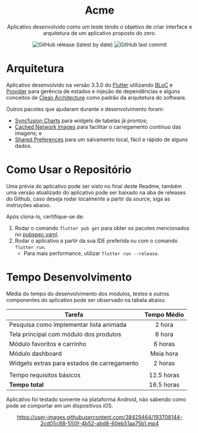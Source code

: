 <h1 align="center">Acme</h1>

<div align="center">

Aplicativo desenvolvido como um teste tendo o objetivo de criar interface e arquitetura de um aplicativo proposto do zero.

![GitHub release (latest by date)](https://img.shields.io/github/v/release/schuberty/Jera-Muvver)
![GitHub last commit](https://img.shields.io/github/last-commit/schuberty/Jera-Muvver?color=yellow)

</div>

# Arquitetura

Aplicativo desenvolvido na versão 3.3.0 do [Flutter](https://flutter.dev) utilizando [BLoC](https://pub.dev/packages/flutter_bloc) e [Provider](https://pub.dev/packages/provider) para gerência de estados e injeção de dependências e  alguns conceitos de [Clean Architecture](https://blog.cleancoder.com/uncle-bob/2012/08/13/the-clean-architecture.html) como padrão da arquitetura do software.

Outros pacotes que ajudaram durante o desenvolvimento foram:

- [Syncfusion Charts](https://pub.dev/packages/syncfusion_flutter_charts) para widgets de tabelas já prontos;
- [Cached Network Images](https://pub.dev/packages/cached_network_image) para facilitar o carregamento contínuo das imagens; e
- [Shared Preferences](https://pub.dev/packages/shared_preferences) para um salvamento local, fácil e rápido de alguns dados.

# Como Usar o Repositório

Uma prévia do aplicativo pode ser visto no final deste Readme, também uma versão atualizado do aplicativo pode ser baixado na aba de releases do Github, caso deseja rodar localmente a partir da source, siga as instruções abaixo.

Após clona-lo, certifique-se de:

1. Rodar o comando `flutter pub get` para obter os pacotes mencionados no [pubspec.yaml](./pubspec.yaml).
2. Rodar o aplicativo a partir da sua IDE preferida ou com o comando `flutter run`.
   - Para mais performance, utilizar `flutter run --release`.

# Tempo Desenvolvimento

Média do tempo do desenvolvimento dos módulos, testes e outros componentes do aplicativo pode ser observado na tabela abaixo.

| Tarefa                                          | Tempo Médio |
| ----------------------------------------------- | :---------: |
| Pesquisa como implementar lista animada         |   2 hora    |
| Tela principal com módulo dos produtos          |   6 hora    |
| Módulo favoritos e carrinho                     |   6 horas   |
| Módulo dashboard                                |   Meia hora |
| Widgets extras para estados de carregamento     |   2 horas   |
|                                                 |             |
| Tempo requisitos básicos                        |  12.5 horas |
| **Tempo total**                                 |  16.5 horas |

Aplicativo foi testado somente na plataforma Android, não sabendo como pode se comportar em um dispositivos iOS.

<div align="center">

https://user-images.githubusercontent.com/38429464/193708144-2cd05c88-550f-4b52-abd8-60eb51aa75b1.mp4

</div>
